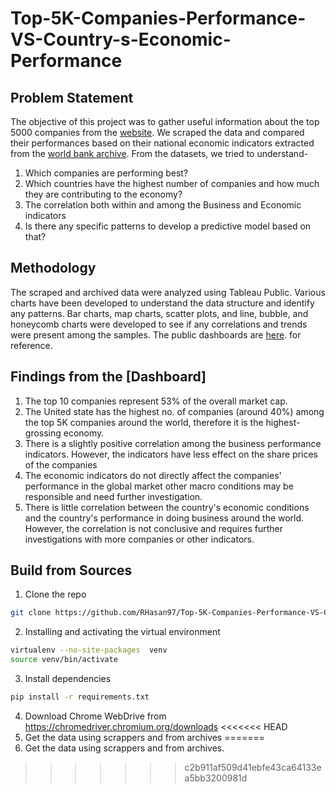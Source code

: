 # Top-5K-Companies-Performance-VS-Country-s-Economic-Performance
## Problem Statement
The objective of this project was to gather useful information about the top 5000 companies from the [website](https://companiesmarketcap.com/). We scraped the data and compared their performances based on their national economic indicators extracted from the [world bank archive](https://archive.doingbusiness.org/en/data/exploretopics/starting-a-business). From the datasets, we tried to understand-
1. Which companies are performing best?
2. Which countries have the highest number of companies and how much they are contributing to the economy?
3. The correlation both within and among the Business and Economic indicators
4. Is there any specific patterns to develop a predictive model based on that?
## Methodology
The scraped and archived data were analyzed using Tableau Public. Various charts have been developed to understand the data structure and identify any patterns. Bar charts, map charts, scatter plots, and line, bubble, and honeycomb charts were developed to see if any correlations and trends were present among the samples. The public dashboards are [here](https://public.tableau.com/app/profile/ragib.hasan/viz/DataAnalysisProject_16873100451240/CorrelationbetweenBusinessPerformanceIndicatorsandEconomicIndicators?publish=yes). for reference. 
## Findings from the [Dashboard]
1. The top 10 companies represent 53% of the overall market cap.
2. The United state has the highest no. of companies (around 40%) among the top 5K companies around the world, therefore it is the highest-grossing economy.
3. There is a slightly positive correlation among the business performance indicators. However, the indicators have less effect on the share prices of the companies
4. The economic indicators do not directly affect the companies' performance in the global market other macro conditions may be responsible and need further investigation.
5. There is little correlation between the country's economic conditions and the country's performance in doing business around the world. However, the correlation is not conclusive and requires further investigations with more companies or other indicators.
## Build from Sources
1. Clone the repo
```bash
git clone https://github.com/RHasan97/Top-5K-Companies-Performance-VS-Country-s-Economic-Performance.git
```
2. Installing and activating the virtual environment
```bash
virtualenv --no-site-packages  venv
source venv/bin/activate
```
3. Install dependencies
```bash
pip install -r requirements.txt
```
4. Download Chrome WebDrive from https://chromedriver.chromium.org/downloads
<<<<<<< HEAD
5. Get the data using scrappers and from archives
=======
5. Get the data using scrappers and from archives.  
>>>>>>> c2b911af509d41ebfe43ca64133ea5bb3200981d

